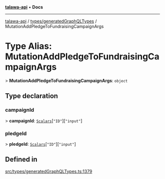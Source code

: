 [**talawa-api**](../../../README.md) • **Docs**

***

[talawa-api](../../../modules.md) / [types/generatedGraphQLTypes](../README.md) / MutationAddPledgeToFundraisingCampaignArgs

# Type Alias: MutationAddPledgeToFundraisingCampaignArgs

\> **MutationAddPledgeToFundraisingCampaignArgs**: `object`

## Type declaration

### campaignId

\> **campaignId**: [`Scalars`](Scalars.md)\[`"ID"`\]\[`"input"`\]

### pledgeId

\> **pledgeId**: [`Scalars`](Scalars.md)\[`"ID"`\]\[`"input"`\]

## Defined in

[src/types/generatedGraphQLTypes.ts:1379](https://github.com/PalisadoesFoundation/talawa-api/blob/bba5d82264abb62b9e358a3d3fe1af18a8a8f6e4/src/types/generatedGraphQLTypes.ts#L1379)
